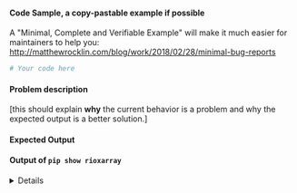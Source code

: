 #### Code Sample, a copy-pastable example if possible

A "Minimal, Complete and Verifiable Example" will make it much easier for maintainers to help you:
http://matthewrocklin.com/blog/work/2018/02/28/minimal-bug-reports

```python
# Your code here

```
#### Problem description

[this should explain **why** the current behavior is a problem and why the expected output is a better solution.]

#### Expected Output

#### Output of ``pip show rioxarray``

<details>
# Paste the output from pip show rioxarray here

</details>




















